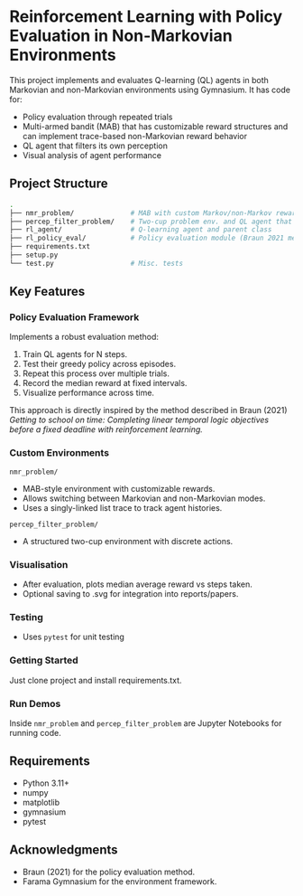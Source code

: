 # Reinforcement Learning with Policy Evaluation in Non-Markovian Environments

This project implements and evaluates Q-learning (QL) agents in both Markovian and non-Markovian environments using Gymnasium. It has code for:
- Policy evaluation through repeated trials
- Multi-armed bandit (MAB) that has customizable reward structures and can implement trace-based non-Markovian reward behavior
- QL agent that filters its own perception
- Visual analysis of agent performance

## Project Structure
```bash
.
├── nmr_problem/              # MAB with custom Markov/non-Markov rewards
├── percep_filter_problem/    # Two-cup problem env. and QL agent that filters its own perception
├── rl_agent/                 # Q-learning agent and parent class
├── rl_policy_eval/           # Policy evaluation module (Braun 2021 method)
├── requirements.txt
├── setup.py
└── test.py                   # Misc. tests
```

## Key Features
### Policy Evaluation Framework
Implements a robust evaluation method:
1. Train QL agents for N steps.
2. Test their greedy policy across episodes.
3. Repeat this process over multiple trials.
4. Record the median reward at fixed intervals.
5. Visualize performance across time.

This approach is directly inspired by the method described in Braun (2021) *Getting to school on time: Completing linear temporal logic objectives before a fixed deadline with reinforcement learning.*

### Custom Environments
`nmr_problem/`
- MAB-style environment with customizable rewards.
- Allows switching between Markovian and non-Markovian modes.
- Uses a singly-linked list trace to track agent histories.

`percep_filter_problem/`
- A structured two-cup environment with discrete actions.
### Visualisation
- After evaluation, plots median average reward vs steps taken.
- Optional saving to .svg for integration into reports/papers.
### Testing
- Uses `pytest` for unit testing
### Getting Started
Just clone project and install requirements.txt.
### Run Demos
Inside `nmr_problem` and `percep_filter_problem` are Jupyter Notebooks for running code.
## Requirements
- Python 3.11+
- numpy
- matplotlib
- gymnasium
- pytest
## Acknowledgments
- Braun (2021) for the policy evaluation method.
- Farama Gymnasium for the environment framework.

